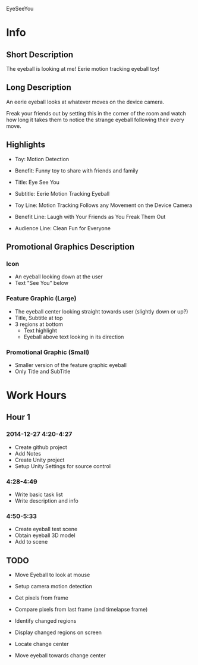 EyeSeeYou

# Info

## Short Description

The eyeball is looking at me! Eerie motion tracking eyeball toy!

## Long Description

An eerie eyeball looks at whatever moves on the device camera.

Freak your friends out by setting this in the corner of the room and watch how long it takes them to notice the strange eyeball following their every move.

## Highlights

- Toy: Motion Detection
- Benefit: Funny toy to share with friends and family

- Title: Eye See You
- Subtitle: Eerie Motion Tracking Eyeball
- Toy Line: Motion Tracking Follows any Movement on the Device Camera
- Benefit Line: Laugh with Your Friends as You Freak Them Out
- Audience Line: Clean Fun for Everyone

## Promotional Graphics Description

### Icon

- An eyeball looking down at the user
- Text "See You" below

### Feature Graphic (Large)

- The eyeball center looking straight towards user (slightly down or up?)
- Title, Subtitle at top
- 3 regions at bottom 
	- Text highlight
	- Eyeball above text looking in its direction

### Promotional Graphic (Small)

- Smaller version of the feature graphic eyeball
- Only Title and SubTitle


# Work Hours

## Hour 1

### 2014-12-27 4:20-4:27

- Create github project
- Add Notes
- Create Unity project
- Setup Unity Settings for source control

### 4:28-4:49

- Write basic task list
- Write description and info

### 4:50-5:33

- Create eyeball test scene
- Obtain eyeball 3D model
- Add to scene



## TODO


- Move Eyeball to look at mouse

- Setup camera motion detection
- Get pixels from frame
- Compare pixels from last frame (and timelapse frame)
- Identify changed regions

- Display changed regions on screen

- Locate change center
- Move eyeball towards change center


